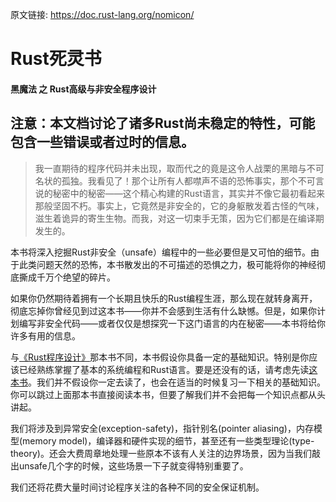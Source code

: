 原文链接: <https://doc.rust-lang.org/nomicon/>

# Rust死灵书
#### 黑魔法 之 Rust高级与非安全程序设计

## 注意：本文档讨论了诸多Rust尚未稳定的特性，可能包含一些错误或者过时的信息。

> 我一直期待的程序代码并未出现，取而代之的竟是这令人战栗的黑暗与不可名状的孤独。我看见了！那个让所有人都噤声不语的恐怖事实，那个不可言说的秘密中的秘密——这个精心构建的Rust语言，其实并不像它最初看起来那般坚固不朽。事实上，它竟然是非安全的，它的身躯散发着古怪的气味，滋生着诡异的寄生生物。而我，对这一切束手无策，因为它们都是在编译期发生的。


本书将深入挖掘Rust非安全（unsafe）编程中的一些必要但是又可怕的细节。由于此类问题天然的恐怖，本书散发出的不可描述的恐惧之力，极可能将你的神经彻底撕成千万个绝望的碎片。

如果你仍然期待着拥有一个长期且快乐的Rust编程生涯，那么现在就转身离开，彻底忘掉你曾经见到过这本书——你并不会感到生活有什么缺憾。但是，如果你计划编写非安全代码——或者仅仅是想探究一下这门语言的内在秘密——本书将给你许多有用的信息。

与[《Rust程序设计》](https://doc.rust-lang.org/book/index.html)那本书不同，本书假设你具备一定的基础知识。特别是你应该已经熟练掌握了基本的系统编程和Rust语言。要是还没有的话，请考虑先读[这本书](https://doc.rust-lang.org/book/index.html)。我们并不假设你一定去读了，也会在适当的时候复习一下相关的基础知识。你可以跳过上面那本书直接阅读本书，但要了解我们并不会把每一个知识点都从头讲起。

我们将涉及到异常安全(exception-safety)，指针别名(pointer aliasing)，内存模型(memory model)，编译器和硬件实现的细节，甚至还有一些类型理论(type-theory)。还会大费周章地处理一些原本不该有人关注的边界场景，因为当我们敲出unsafe几个字的时候，这些场景一下子就变得特别重要了。

我们还将花费大量时间讨论程序关注的各种不同的安全保证机制。